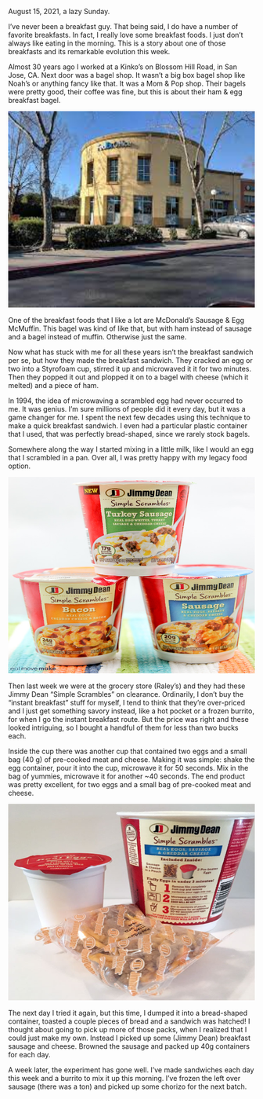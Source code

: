  August 15, 2021, a lazy Sunday.

I’ve never been a breakfast guy. That being said, I do have a number of favorite breakfasts. In fact, I really love some breakfast foods. I just don’t always like eating in the morning.  This is a story about one of those breakfasts and its remarkable evolution this week.

Almost 30 years ago I worked at a Kinko’s on Blossom Hill Road, in San Jose, CA. Next door was a bagel shop. It wasn’t a big box bagel shop like Noah’s or anything fancy like that. It was a Mom & Pop shop. Their bagels were pretty good, their coffee was fine, but this is about their ham & egg breakfast bagel.

<img src="https://github.com/gregofgreg5/gregofgreg5.github.io/blob/master/images/blog-pics/kinkos-blossom-hill.jpg?raw=true" height="400" width="600"/> 

One of the breakfast foods that I like a lot are McDonald’s Sausage & Egg McMuffin. This bagel was kind of like that, but with ham instead of sausage and a bagel instead of  muffin. Otherwise just the same.

Now what has stuck with me for all these years isn’t the breakfast sandwich per se, but how they made the breakfast sandwich. They cracked an egg or two into a Styrofoam cup, stirred it up and microwaved it it for two minutes. Then they popped it out and plopped it on to a bagel with cheese (which it melted) and a piece of ham. 

In 1994, the idea of microwaving a scrambled egg had never occurred to me. It was genius. I’m sure millions of people did it every day, but it was a game changer for me. I spent the next few decades using this technique to make a quick breakfast sandwich. I even had a particular plastic container that I used, that was perfectly bread-shaped, since we rarely stock bagels. 

Somewhere along the way I started mixing in a little milk, like I would an egg that I scrambled in a pan. Over all, I was pretty happy with my legacy food option.

<img src="https://github.com/gregofgreg5/gregofgreg5.github.io/blob/master/images/blog-pics/simple-scrambles.jpg?raw=true" height="400" width="600"/> 

Then last week we were at the grocery store (Raley’s) and they had these Jimmy Dean “Simple Scrambles” on clearance. Ordinarily, I don’t buy the “instant breakfast” stuff for myself, I tend to think that they’re over-priced and I just get something savory instead, like a hot pocket or a frozen burrito, for when I go the instant breakfast route. But the price was right and these looked intriguing, so I bought a handful of them for less than two bucks each.

Inside the cup there was another cup that contained two eggs and a small bag (40 g) of pre-cooked meat and cheese. Making it was simple: shake the egg container, pour it into the cup, microwave it for 50 seconds. Mix in the bag of yummies, microwave it for another ~40 seconds. The end product was pretty excellent, for two eggs and a small bag of pre-cooked meat and cheese.

<img src="https://github.com/gregofgreg5/gregofgreg5.github.io/blob/master/images/blog-pics/simple-scrambles-inside.jpg?raw=true" height="400" width="600"/> 

The next day I tried it again, but this time, I dumped it into a bread-shaped container, toasted a couple pieces of bread and a sandwich was hatched! I thought about going to pick up more of those packs, when I realized that I could just make my own. Instead I picked up some (Jimmy Dean) breakfast sausage and cheese. Browned the sausage and packed up 40g containers for each day. 

A week later, the experiment has gone well. I’ve made sandwiches each day this week and a burrito to mix it up this morning. I’ve frozen the left over sausage (there was a ton) and picked up some chorizo for the next batch. 

